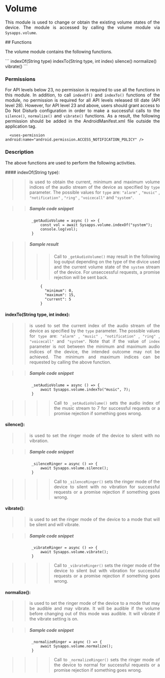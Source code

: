 # Volume
<p style = "text-align: justify">This module is used to change or obtain the existing volume states of the device. The module is accessed by calling the volume module via <code>Sysapps.volume</code>.</p> 
## Functions
<p style = "text-align: justify">The volume module contains the following functions.</p>
``` 
    indexOf(String type)
    indexTo(String type, int index)
    silence()
    normalize()
    vibrate() 
```

### Permissions
<p style = "text-align: justify">For API levels below 23, no permission is required to use all the functions in this module. In addition, to call <code>indexOf()</code> and <code>indexTo()</code>  functions of the module, no permission is required for all API levels released till date (API level 28). However, for API level 23 and above, users should grant access to Do Not Disturb configuration in order to make a successful calls to the <code>silence()</code>, <code>normalize()</code> and <code>vibrate()</code> functions. As a result, the following permission should be added in the AndroidManifest.xml file outside the application tag.</p>

      <uses-permission android:name="android.permission.ACCESS_NOTIFICATION_POLICY" />


### Description
<p style = "text-align: justify">The above functions are used to perform the following activities.</p>
#### indexOf(String type): 

> ><p style = "text-align: justify">is used to obtain the current, minimum and maximum volume indices of the audio stream of the device as specified by <code>type</code> parameter. The possible values for <code>type</code> are: <code>"alarm"</code> , <code>"music"</code> , <code>"notification"</code> , <code>"ring"</code> , <code>"voicecall"</code> and  <code>"system"</code>.</p>

>> ##### Sample code snippet
``` 
            _getAudioVolume = async () => {
                const vol = await Sysapps.volume.indexOf("system");
                console.log(vol);
            } 
```
>>##### Sample result 
>>>><p style = "text-align: justify">Call to  <code>_getAudioVolume()</code> may result in the following log output depending on the type of the divice used and the current volume state of the <code>system</code> stream of the device. For unseccessful requests, a promise rejection will be sent back.</p>
```
                {
                  "minimum": 0, 
                  "maximum": 15, 
                  "current": 5 
                }
```

#### indexTo(String type, int index): 

> > <p style = "text-align: justify"> is used to set the current index of the audio stream of the device as specified by the <code>type</code> parameter. The possible values for <code>type</code> are: <code>"alarm"</code> , <code>"music"</code> , <code>"notification"</code> , <code>"ring"</code> , <code>"voicecall"</code> and  <code>"system"</code>. Note that if the value of <code>index</code> parameter is not between the minimum and maximum audio indices  of the device, the intended outcome may not be achieved. The minimum and maximum indices can be requested by calling the above function. </p>

>> ##### Sample code snippet
``` 
            _setAudioVolume = async () => {
                await Sysapps.volume.indexTo("music", 7);
            } 
```
>>>><p style = "text-align: justify">Call to  <code>_setAudioVolume()</code> sets the audio index of the music stream to 7 for successful requests or a promise rejection if something goes wrong.</p>

#### silence(): 

> > <p style = "text-align: justify"> is used to set the ringer mode of the device to silent with no vibration. </p>

>> ##### Sample code snippet
``` 
            _silenceRinger = async () => {
                await Sysapps.volume.silence();
            } 
```
>>>><p style = "text-align: justify">Call to  <code>_silenceRinger()</code> sets the ringer mode of the device to silent with no vibration for successful requests or a promise rejection if something goes wrong.</p>

#### vibrate(): 

> > <p style = "text-align: justify"> is used to set the ringer mode of the device to a mode that will be silent and will vibrate. </p>

>> ##### Sample code snippet
``` 
            _vibrateRinger = async () => {
                await Sysapps.volume.vibrate();
            } 
```
>>>><p style = "text-align: justify">Call to  <code>_vibrateRinger()</code> sets the ringer mode of the device to silent but with vibration for successful requests or a promise rejection if something goes wrong.</p>

#### normalize(): 

> > <p style = "text-align: justify"> is used to set the ringer mode of the device to a mode that may be audible and may vibrate. It will be audible if the volume before changing out of this mode was audible. It will vibrate if the vibrate setting is on. </p>

>> ##### Sample code snippet
```
            _normalizeRinger = async () => {
                await Sysapps.volume.normalize();
            } 
```
>>>><p style = "text-align: justify">Call to  <code>_normalizeRinger()</code> sets the ringer mode of the device to normal for successful requests or a promise rejection if something goes wrong.</p>